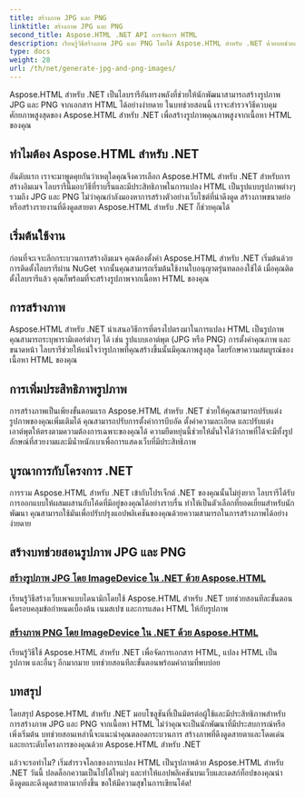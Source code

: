 ```yaml
---
title: สร้างภาพ JPG และ PNG
linktitle: สร้างภาพ JPG และ PNG
second_title: Aspose.HTML .NET API การจัดการ HTML
description: เรียนรู้วิธีสร้างภาพ JPG และ PNG โดยใช้ Aspose.HTML สำหรับ .NET ด้วยบทช่วยสอนของเรา สร้างกราฟิกที่น่าทึ่งได้อย่างง่ายดาย
type: docs
weight: 28
url: /th/net/generate-jpg-and-png-images/
---
```

 
Aspose.HTML สำหรับ .NET เป็นไลบรารีอันทรงพลังที่ช่วยให้นักพัฒนาสามารถสร้างรูปภาพ JPG และ PNG จากเอกสาร HTML ได้อย่างง่ายดาย ในบทช่วยสอนนี้ เราจะสำรวจวิธีควบคุมศักยภาพสูงสุดของ Aspose.HTML สำหรับ .NET เพื่อสร้างรูปภาพคุณภาพสูงจากเนื้อหา HTML ของคุณ

## ทำไมต้อง Aspose.HTML สำหรับ .NET

อันดับแรก เราจะมาพูดคุยกันว่าเหตุใดคุณจึงควรเลือก Aspose.HTML สำหรับ .NET สำหรับการสร้างอิมเมจ ไลบรารีนี้มอบวิธีที่ราบรื่นและมีประสิทธิภาพในการแปลง HTML เป็นรูปแบบรูปภาพต่างๆ รวมถึง JPG และ PNG ไม่ว่าคุณกำลังมองหาการสร้างตัวอย่างเว็บไซต์ที่น่าดึงดูด สร้างภาพขนาดย่อ หรือสร้างรายงานที่ดึงดูดสายตา Aspose.HTML สำหรับ .NET ก็ช่วยคุณได้

## เริ่มต้นใช้งาน

ก่อนที่จะเจาะลึกกระบวนการสร้างอิมเมจ คุณต้องตั้งค่า Aspose.HTML สำหรับ .NET เริ่มต้นด้วยการติดตั้งไลบรารีผ่าน NuGet จากนั้นคุณสามารถเริ่มต้นใช้งานใบอนุญาตรุ่นทดลองใช้ได้ เมื่อคุณติดตั้งไลบรารีแล้ว คุณก็พร้อมที่จะสร้างรูปภาพจากเนื้อหา HTML ของคุณ

## การสร้างภาพ

Aspose.HTML สำหรับ .NET นำเสนอวิธีการที่ตรงไปตรงมาในการแปลง HTML เป็นรูปภาพ คุณสามารถระบุพารามิเตอร์ต่างๆ ได้ เช่น รูปแบบเอาต์พุต (JPG หรือ PNG) การตั้งค่าคุณภาพ และขนาดหน้า ไลบรารีช่วยให้แน่ใจว่ารูปภาพที่คุณสร้างขึ้นนั้นมีคุณภาพสูงสุด โดยรักษาความสมบูรณ์ของเนื้อหา HTML ของคุณ

## การเพิ่มประสิทธิภาพรูปภาพ

การสร้างภาพเป็นเพียงขั้นตอนแรก Aspose.HTML สำหรับ .NET ช่วยให้คุณสามารถปรับแต่งรูปภาพของคุณเพิ่มเติมได้ คุณสามารถปรับการตั้งค่าการบีบอัด ตั้งค่าความละเอียด และปรับแต่งเอาต์พุตให้ตรงตามความต้องการเฉพาะของคุณได้ ความยืดหยุ่นนี้ช่วยให้มั่นใจได้ว่าภาพที่ได้จะมีทั้งรูปลักษณ์ที่สวยงามและมีน้ำหนักเบาเพื่อการแสดงเว็บที่มีประสิทธิภาพ

## บูรณาการกับโครงการ .NET

การรวม Aspose.HTML สำหรับ .NET เข้ากับโปรเจ็กต์ .NET ของคุณนั้นไม่ยุ่งยาก ไลบรารีได้รับการออกแบบให้ผสมผสานกับโค้ดที่มีอยู่ของคุณได้อย่างราบรื่น ทำให้เป็นตัวเลือกที่ยอดเยี่ยมสำหรับนักพัฒนา คุณสามารถใช้มันเพื่อปรับปรุงแอปพลิเคชันของคุณด้วยความสามารถในการสร้างภาพได้อย่างง่ายดาย

## สร้างบทช่วยสอนรูปภาพ JPG และ PNG
### [สร้างรูปภาพ JPG โดย ImageDevice ใน .NET ด้วย Aspose.HTML](./generate-jpg-images-by-imagedevice/)
เรียนรู้วิธีสร้างเว็บเพจแบบไดนามิกโดยใช้ Aspose.HTML สำหรับ .NET บทช่วยสอนทีละขั้นตอนนี้ครอบคลุมข้อกำหนดเบื้องต้น เนมสเปซ และการแสดง HTML ให้กับรูปภาพ
### [สร้างภาพ PNG โดย ImageDevice ใน .NET ด้วย Aspose.HTML](./generate-png-images-by-imagedevice/)
เรียนรู้วิธีใช้ Aspose.HTML สำหรับ .NET เพื่อจัดการเอกสาร HTML, แปลง HTML เป็นรูปภาพ และอื่นๆ อีกมากมาย บทช่วยสอนทีละขั้นตอนพร้อมคำถามที่พบบ่อย

## บทสรุป

โดยสรุป Aspose.HTML สำหรับ .NET มอบโซลูชันที่เป็นมิตรต่อผู้ใช้และมีประสิทธิภาพสำหรับการสร้างภาพ JPG และ PNG จากเนื้อหา HTML ไม่ว่าคุณจะเป็นนักพัฒนาที่มีประสบการณ์หรือเพิ่งเริ่มต้น บทช่วยสอนเหล่านี้จะแนะนำคุณตลอดกระบวนการ สร้างภาพที่ดึงดูดสายตาและโดดเด่นและยกระดับโครงการของคุณด้วย Aspose.HTML สำหรับ .NET

แล้วจะรอทำไม? เริ่มสำรวจโลกของการแปลง HTML เป็นรูปภาพด้วย Aspose.HTML สำหรับ .NET วันนี้ ปลดล็อกความเป็นไปได้ใหม่ๆ และทำให้แอปพลิเคชันบนเว็บและเดสก์ท็อปของคุณน่าดึงดูดและดึงดูดสายตามากยิ่งขึ้น ขอให้มีความสุขในการเขียนโค้ด!